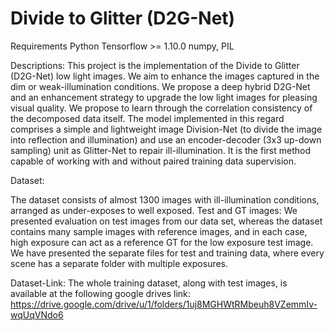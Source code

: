 # Divide to Glitter (D2G-Net)
Requirements
Python 
Tensorflow >= 1.10.0
numpy, PIL

Descriptions: This project is the implementation of the Divide to Glitter (D2G-Net) low light images. We aim to enhance the images captured in the dim or weak-illumination conditions.  We propose a deep hybrid D2G-Net and an enhancement strategy to upgrade the low light images for pleasing visual quality. We propose to learn through the correlation consistency of the decomposed data itself. The model implemented in this regard comprises a simple and lightweight image Division-Net (to divide the image into reflection and illumination) and use an encoder-decoder (3x3 up-down sampling) unit as Glitter-Net to repair ill-illumination. It is the first method capable of working with and without paired training data supervision.

Dataset:

The dataset consists of almost 1300 images with ill-illumination conditions, arranged as under-exposes to well exposed.
Test and GT images: We presented evaluation on test images from our data set, whereas the dataset contains many sample images with reference images, and in each case, high exposure can act as a reference GT for the low exposure test image. We have presented the separate files for test and training data, where every scene has a separate folder with multiple exposures.

Dataset-Link: The whole  training dataset, along with test images, is available at the following google drives link: https://drive.google.com/drive/u/1/folders/1uj8MGHWtRMbeuh8VZemmIv-wqUqVNdo6
